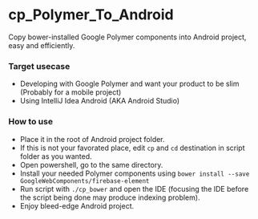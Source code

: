 # cp_Polymer_To_Android
Copy bower-installed Google Polymer components into Android project, easy and efficiently.

### Target usecase
 - Developing with Google Polymer and want your product to be slim (Probably for a mobile project)
 - Using IntelliJ Idea Android (AKA Android Studio)

### How to use
 - Place it in the root of Android project folder.
  - If this is not your favorated place, edit `cp` and `cd` destination in script folder as you wanted.
 - Open powershell, go to the same directory.
 - Install your needed Polymer components using `bower install --save GoogleWebComponents/firebase-element`
 - Run script with `./cp_bower` and open the IDE (focusing the IDE before the script being done may produce indexing problem).
 - Enjoy bleed-edge Android project.
